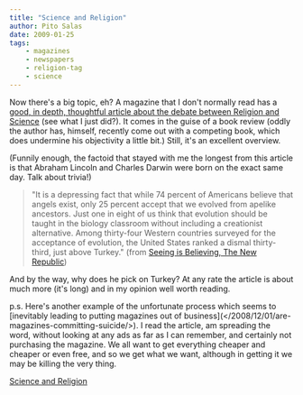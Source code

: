 ```yaml
---
title: "Science and Religion"
author: Pito Salas
date: 2009-01-25
tags:
    - magazines
    - newspapers
    - religion-tag
    - science
---
```




Now there's a big topic, eh? A magazine that I don't normally read has a
[good, in depth, thoughtful article about the debate between Religion and
Science](<http://www.tnr.com/booksarts/story.html?id=1e3851a3-bdf7-438a-ac2a-a5e381a70472>)
(see what I just did?). It comes in the guise of a book review (oddly the
author has, himself, recently come out with a competing book, which does
undermine his objectivity a little bit.) Still, it's an excellent overview.

(Funnily enough, the factoid that stayed with me the longest from this article
is that Abraham Lincoln and Charles Darwin were born on the exact same day.
Talk about trivia!)

> "It is a depressing fact that while 74 percent of Americans believe that
> angels exist, only 25 percent accept that we evolved from apelike ancestors.
> Just one in eight of us think that evolution should be taught in the biology
> classroom without including a creationist alternative. Among thirty-four
> Western countries surveyed for the acceptance of evolution, the United
> States ranked a dismal thirty-third, just above Turkey." (from [Seeing is
> Believing, The New
> Republic](<http://www.tnr.com/booksarts/story.html?id=1e3851a3-bdf7-438a-ac2a-a5e381a70472>))

And by the way, why does he pick on Turkey? At any rate the article is about
much more (it's long) and in my opinion well worth reading.

p.s. Here's another example of the unfortunate process which seems to
[inevitably leading to putting magazines out of business](</2008/12/01/are-
magazines-committing-suicide/>). I read the article, am spreading the word,
without looking at any ads as far as I can remember, and certainly not
purchasing the magazine. We all want to get everything cheaper and cheaper or
even free, and so we get what we want, although in getting it we may be
killing the very thing.


[Science and Religion](None)

